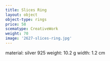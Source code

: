 ```yaml
---
title: Slices Ring
layout: object
object-type: rings
price: 58
scematype: CreativeWork
weight: 70
image: '2627-slices-ring.jpg'
---
```


material: silver 925
weight: 10.2 g
width: 1.2 cm
